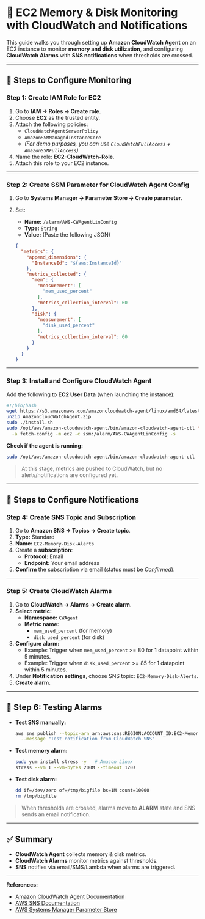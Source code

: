 # 📘 EC2 Memory & Disk Monitoring with CloudWatch and Notifications

This guide walks you through setting up **Amazon CloudWatch Agent** on an EC2 instance to monitor **memory and disk utilization**, and configuring **CloudWatch Alarms** with **SNS notifications** when thresholds are crossed.

---

## 🚀 Steps to Configure Monitoring

### **Step 1: Create IAM Role for EC2**

1. Go to **IAM → Roles → Create role**.
2. Choose **EC2** as the trusted entity.
3. Attach the following policies:
   - `CloudWatchAgentServerPolicy`
   - `AmazonSSMManagedInstanceCore`
   - *(For demo purposes, you can use `CloudWatchFullAccess` + `AmazonSSMFullAccess`)*
4. Name the role: **EC2-CloudWatch-Role**.
5. Attach this role to your EC2 instance.

---

### **Step 2: Create SSM Parameter for CloudWatch Agent Config**

1. Go to **Systems Manager → Parameter Store → Create parameter**.
2. Set:
    - **Name:** `/alarm/AWS-CWAgentLinConfig`
    - **Type:** `String`
    - **Value:** (Paste the following JSON)

    ```json
    {
      "metrics": {
        "append_dimensions": {
          "InstanceId": "${aws:InstanceId}"
        },
        "metrics_collected": {
          "mem": {
            "measurement": [
              "mem_used_percent"
            ],
            "metrics_collection_interval": 60
          },
          "disk": {
            "measurement": [
              "disk_used_percent"
            ],
            "metrics_collection_interval": 60
          }
        }
      }
    }
    ```

---

### **Step 3: Install and Configure CloudWatch Agent**

Add the following to **EC2 User Data** (when launching the instance):

```bash
#!/bin/bash
wget https://s3.amazonaws.com/amazoncloudwatch-agent/linux/amd64/latest/AmazonCloudWatchAgent.zip
unzip AmazonCloudWatchAgent.zip
sudo ./install.sh
sudo /opt/aws/amazon-cloudwatch-agent/bin/amazon-cloudwatch-agent-ctl \
  -a fetch-config -m ec2 -c ssm:/alarm/AWS-CWAgentLinConfig -s
```

**Check if the agent is running:**

```bash
sudo /opt/aws/amazon-cloudwatch-agent/bin/amazon-cloudwatch-agent-ctl -m ec2 -a status
```

> At this stage, metrics are pushed to CloudWatch, but no alerts/notifications are configured yet.

---

## 🔔 Steps to Configure Notifications

### **Step 4: Create SNS Topic and Subscription**

1. Go to **Amazon SNS → Topics → Create topic**.
2. **Type:** Standard
3. **Name:** `EC2-Memory-Disk-Alerts`
4. Create a **subscription**:
    - **Protocol:** Email
    - **Endpoint:** Your email address
5. **Confirm** the subscription via email (status must be *Confirmed*).

---

### **Step 5: Create CloudWatch Alarms**

1. Go to **CloudWatch → Alarms → Create alarm**.
2. **Select metric:**
    - **Namespace:** `CWAgent`
    - **Metric name:** 
        - `mem_used_percent` (for memory)
        - `disk_used_percent` (for disk)
3. **Configure alarm:**
    - Example: Trigger when `mem_used_percent` >= 80 for 1 datapoint within 5 minutes.
    - Example: Trigger when `disk_used_percent` >= 85 for 1 datapoint within 5 minutes.
4. Under **Notification settings**, choose SNS topic: `EC2-Memory-Disk-Alerts`.
5. **Create alarm**.

---

## 🧪 Step 6: Testing Alarms

- **Test SNS manually:**
    ```bash
    aws sns publish --topic-arn arn:aws:sns:REGION:ACCOUNT_ID:EC2-Memory-Disk-Alerts \
      --message "Test notification from CloudWatch SNS"
    ```

- **Test memory alarm:**
    ```bash
    sudo yum install stress -y   # Amazon Linux
    stress --vm 1 --vm-bytes 200M --timeout 120s
    ```

- **Test disk alarm:**
    ```bash
    dd if=/dev/zero of=/tmp/bigfile bs=1M count=10000
    rm /tmp/bigfile
    ```

> When thresholds are crossed, alarms move to **ALARM** state and SNS sends an email notification.

---

## ✅ Summary

- **CloudWatch Agent** collects memory & disk metrics.
- **CloudWatch Alarms** monitor metrics against thresholds.
- **SNS** notifies via email/SMS/Lambda when alarms are triggered.

---

**References:**
- [Amazon CloudWatch Agent Documentation](https://docs.aws.amazon.com/AmazonCloudWatch/latest/monitoring/Install-CloudWatch-Agent.html)
- [AWS SNS Documentation](https://docs.aws.amazon.com/sns/latest/dg/welcome.html)
- [AWS Systems Manager Parameter Store](https://docs.aws.amazon.com/systems-manager/latest/userguide/systems-manager-parameter-store.html)

